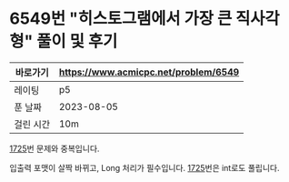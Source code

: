 # 6549번 "히스토그램에서 가장 큰 직사각형" 풀이 및 후기

| 바로가기  | <https://www.acmicpc.net/problem/6549> |
|-------|----------------------------------------|
| 레이팅   | p5                                     |
| 푼 날짜  | 2023-08-05                             |
| 걸린 시간 | 10m                                    |

[1725](../1725)번 문제와 중복입니다.

입출력 포맷이 살짝 바뀌고, Long 처리가 필수입니다.
[1725](../1725)번은 int로도 풀립니다.
